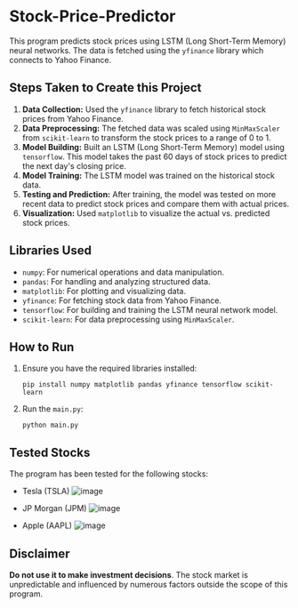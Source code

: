 # Stock-Price-Predictor
This program predicts stock prices using LSTM (Long Short-Term Memory) neural networks. The data is fetched using the `yfinance` library which connects to Yahoo Finance. 

## Steps Taken to Create this Project

1. **Data Collection:** Used the `yfinance` library to fetch historical stock prices from Yahoo Finance.
2. **Data Preprocessing:** The fetched data was scaled using `MinMaxScaler` from `scikit-learn` to transform the stock prices to a range of 0 to 1.
3. **Model Building:** Built an LSTM (Long Short-Term Memory) model using `tensorflow`. This model takes the past 60 days of stock prices to predict the next day's closing price.
4. **Model Training:** The LSTM model was trained on the historical stock data.
5. **Testing and Prediction:** After training, the model was tested on more recent data to predict stock prices and compare them with actual prices.
6. **Visualization:** Used `matplotlib` to visualize the actual vs. predicted stock prices.

## Libraries Used

- `numpy`: For numerical operations and data manipulation.
- `pandas`: For handling and analyzing structured data.
- `matplotlib`: For plotting and visualizing data.
- `yfinance`: For fetching stock data from Yahoo Finance.
- `tensorflow`: For building and training the LSTM neural network model.
- `scikit-learn`: For data preprocessing using `MinMaxScaler`.

## How to Run

1. Ensure you have the required libraries installed:
    ```
    pip install numpy matplotlib pandas yfinance tensorflow scikit-learn
    ```

2. Run the `main.py`:
    ```
    python main.py
    ```

## Tested Stocks

The program has been tested for the following stocks:
- Tesla (TSLA)
![image](https://github.com/Law1603/Stock-Price-Predictor/assets/78369461/bde41416-b8e3-48b0-ae32-b5d71f9ceca4)

- JP Morgan (JPM)
  ![image](https://github.com/Law1603/Stock-Price-Predictor/assets/78369461/82f2d7a5-78ee-42c1-90c0-ab3ce8511099)

- Apple (AAPL)
  ![image](https://github.com/Law1603/Stock-Price-Predictor/assets/78369461/9fdc7ca7-7f38-4e1b-aa3a-0c374b269878)


## Disclaimer

 **Do not use it to make investment decisions**. The stock market is unpredictable and influenced by numerous factors outside the scope of this program. 
